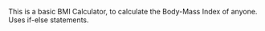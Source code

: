 This is a basic BMI Calculator, to calculate the Body-Mass Index of anyone. Uses if-else statements.
